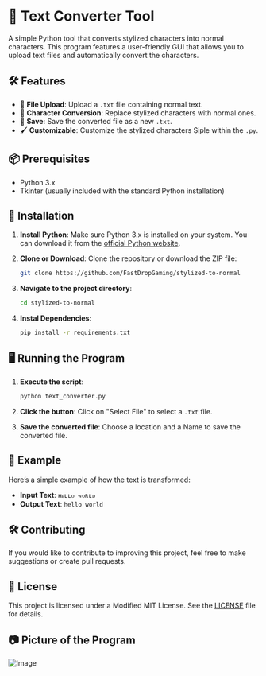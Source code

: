 # 🎨 Text Converter Tool

A simple Python tool that converts stylized characters into normal characters. This program features a user-friendly GUI that allows you to upload text files and automatically convert the characters.

## 🛠️ Features

- 📂 **File Upload**: Upload a `.txt` file containing normal text.
- 🔄 **Character Conversion**: Replace stylized characters with normal ones.
- 💾 **Save**: Save the converted file as a new `.txt`.
- 🖌️ **Customizable**: Customize the stylized characters Siple within the `.py`.

## 📦 Prerequisites

- Python 3.x
- Tkinter (usually included with the standard Python installation)

## 🚀 Installation

1. **Install Python**: Make sure Python 3.x is installed on your system. You can download it from the [official Python website](https://www.python.org/downloads/).
  
2. **Clone or Download**: Clone the repository or download the ZIP file:

   ```bash
   git clone https://github.com/FastDropGaming/stylized-to-normal
   ```

3. **Navigate to the project directory**:

   ```bash
   cd stylized-to-normal
   ```

4. **Instal Dependencies**:
   ```bash
   pip install -r requirements.txt
   ```

## 🖥️ Running the Program

1. **Execute the script**:

   ```bash
   python text_converter.py
   ```

2. **Click the button**: Click on "Select File" to select a `.txt` file.

3. **Save the converted file**: Choose a location and a Name to save the converted file.

## 📄 Example

Here’s a simple example of how the text is transformed:

- **Input Text**: `ʜᴇʟʟᴏ ᴡᴏʀʟᴅ`
- **Output Text**: `hello world`

## 🛠️ Contributing

If you would like to contribute to improving this project, feel free to make suggestions or create pull requests.

## 📄 License

This project is licensed under a Modified MIT License. See the [LICENSE](LICENSE) file for details.

## 📷 Picture of the Program

![Image](https://i.imgur.com/1N4p48h.png)